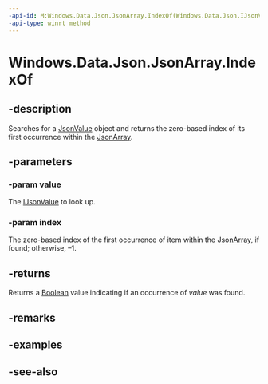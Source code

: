 ```yaml
---
-api-id: M:Windows.Data.Json.JsonArray.IndexOf(Windows.Data.Json.IJsonValue,System.UInt32@)
-api-type: winrt method
---
```


<!-- Method syntax
public bool IndexOf(Windows.Data.Json.IJsonValue value, System.UInt32 index)
-->

# Windows.Data.Json.JsonArray.IndexOf

## -description
Searches for a [JsonValue](jsonvalue.md) object and returns the zero-based index of its first occurrence within the [JsonArray](jsonarray.md).

## -parameters
### -param value
The [IJsonValue](ijsonvalue.md) to look up.

### -param index
The zero-based index of the first occurrence of item within the [JsonArray](jsonarray.md), if found; otherwise, –1.

## -returns
Returns a [Boolean](/dotnet/api/system.boolean?view=dotnet-uwp-10.0&preserve-view=true) value indicating if an occurrence of *value* was found.

## -remarks

## -examples

## -see-also
